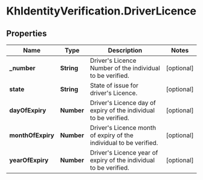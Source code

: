 # KhIdentityVerification.DriverLicence

## Properties

Name | Type | Description | Notes
------------ | ------------- | ------------- | -------------
**_number** | **String** | Driver&#39;s Licence Number of the individual to be verified. | [optional] 
**state** | **String** | State of issue for driver&#39;s Licence. | [optional] 
**dayOfExpiry** | **Number** | Driver&#39;s Licence day of expiry of the individual to be verified. | [optional] 
**monthOfExpiry** | **Number** | Driver&#39;s Licence month of expiry of the individual to be verified. | [optional] 
**yearOfExpiry** | **Number** | Driver&#39;s Licence year of expiry of the individual to be verified. | [optional] 


